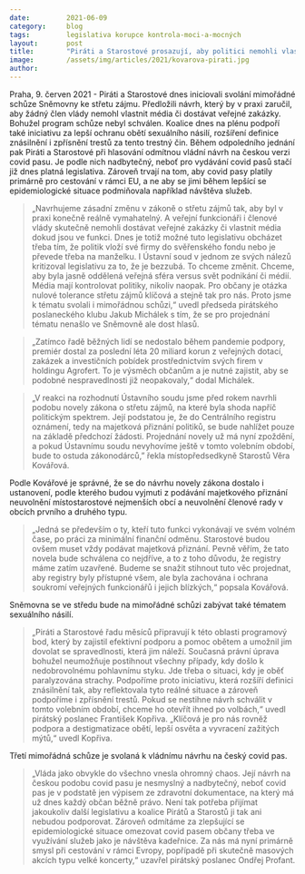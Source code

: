 ```yaml
---
date:         2021-06-09
category:     blog
tags:         legislativa korupce kontrola-moci-a-mocných
layout:       post
title:        "Piráti a Starostové prosazují, aby politici nemohli vlastnit média a pobírat dotace. Chtějí i lepší ochranu obětí sexuálního násilí a odmítají vládní návrh na covid pas"
image:        /assets/img/articles/2021/kovarova-pirati.jpg
author:       
---
```




Praha, 9. červen 2021 - Piráti a Starostové dnes iniciovali svolání mimořádné schůze Sněmovny ke střetu zájmu. Předložili návrh, který by v praxi zaručil, aby žádný člen vlády nemohl vlastnit média či dostávat veřejné zakázky. Bohužel program schůze nebyl schválen. Koalice dnes na plénu podpoří také iniciativu za lepší ochranu obětí sexuálního násilí, rozšíření definice znásilnění i zpřísnění trestů za tento trestný čin. Během odpoledního jednání pak Piráti a Starostové při hlasování odmítnou vládní návrh na českou verzi covid pasu. Je podle nich nadbytečný, neboť pro vydávání covid pasů stačí již dnes platná legislativa. Zároveň trvají na tom, aby covid pasy platily primárně pro cestování v rámci EU, a ne aby se jimi během lepšící se epidemiologické situace podmiňovala například návštěva služeb.

> „Navrhujeme zásadní změnu v zákoně o střetu zájmů tak, aby byl v praxi konečně reálně vymahatelný. A veřejní funkcionáři i členové vlády skutečně nemohli dostávat veřejné zakázky či vlastnit média dokud jsou ve funkci. Dnes je totiž možné tuto legislativu obcházet třeba tím, že politik vloží své firmy do svěřenského fondu nebo je převede třeba na manželku. I Ústavní soud v jednom ze svých nálezů kritizoval legislativu za to, že je bezzubá. To chceme změnit. Chceme, aby byla jasně oddělená veřejná sféra versus svět podnikání či médií. Média mají kontrolovat politiky, nikoliv naopak. Pro občany je otázka nulové tolerance střetu zájmů klíčová a stejně tak pro nás. Proto jsme k tématu svolali i mimořádnou schůzi,“ uvedl předseda pirátského poslaneckého klubu Jakub Michálek s tím, že se pro projednání tématu nenašlo ve Sněmovně ale dost hlasů. 

> „Zatímco řadě běžných lidí se nedostalo během pandemie podpory, premiér dostal za poslední léta 20 miliard korun z veřejných dotací, zakázek a investičních pobídek prostřednictvím svých firem v holdingu Agrofert. To je výsměch občanům a je nutné zajistit, aby se podobné nespravedlnosti již neopakovaly,“ dodal Michálek.

> „V reakci na rozhodnutí Ústavního soudu jsme před rokem navrhli podobu novely zákona o střetu zájmů, na které byla shoda napříč politickým spektrem. Její podstatou je, že do Centrálního registru oznámení, tedy na majetková přiznání politiků, se bude nahlížet pouze na základě předchozí žádosti. Projednání novely už má nyní zpoždění, a pokud Ústavnímu soudu nevyhovíme ještě v tomto volebním období, bude to ostuda zákonodárců,” řekla místopředsedkyně Starostů Věra Kovářová. 

Podle Kovářové je správné, že se do návrhu novely zákona dostalo i ustanovení, podle kterého budou vyjmuti z podávání majetkového přiznání neuvolnění místostarostové nejmenších obcí a neuvolnění členové rady v obcích prvního a druhého typu. 

> „Jedná se především o ty, kteří tuto funkci vykonávají ve svém volném čase, po práci za minimální finanční odměnu. Starostové budou ovšem muset vždy podávat majetková přiznání. Pevně věřím, že tato novela bude schválena co nejdříve, a to z toho důvodu, že registry máme zatím uzavřené. Budeme se snažit stihnout tuto věc projednat, aby registry byly přístupné všem, ale byla zachována i ochrana soukromí veřejných funkcionářů i jejich blízkých,“ popsala Kovářová.

Sněmovna se ve středu bude na mimořádné schůzi zabývat také tématem sexuálního násilí. 

> „Piráti a Starostové řadu měsíců připravují k této oblasti programový bod, který by zajistil efektivní podporu a pomoc obětem a umožnil jim dovolat se spravedlnosti, která jim náleží. Současná právní úprava bohužel neumožňuje postihnout všechny případy, kdy došlo k nedobrovolnému pohlavnímu styku. Jde třeba o situaci, kdy je oběť paralyzována strachy. Podpoříme proto iniciativu, která rozšíří definici znásilnění tak, aby reflektovala tyto reálné situace a zároveň podpoříme i zpřísnění trestů. Pokud se nestihne návrh schválit v tomto volebním období, chceme ho otevřít ihned po volbách,“ uvedl pirátský poslanec František Kopřiva. „Klíčová je pro nás rovněž podpora a destigmatizace obětí, lepší osvěta a vyvracení zažitých mýtů,“ uvedl Kopřiva. 

Třetí mimořádná schůze je svolaná k vládnímu návrhu na český covid pas. 

> „Vláda jako obvykle do všechno vnesla ohromný chaos. Její návrh na českou podobu covid pasu je nesmyslný a nadbytečný, neboť covid pas je v podstatě jen výpisem ze zdravotní dokumentace, na který má už dnes každý občan běžně právo. Není tak potřeba přijímat jakoukoliv další legislativu a koalice Pirátů a Starostů ji tak ani nebudou podporovat. Zároveň odmítáme za zlepšující se epidemiologické situace omezovat covid pasem občany třeba ve využívání služeb jako je návštěva kadeřnice. Za nás má nyní primárně smysl při cestování v rámci Evropy, popřípadě při skutečně masových akcích typu velké koncerty,“ uzavřel pirátský poslanec Ondřej Profant. 

